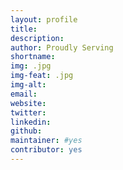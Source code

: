 ```yaml
---
layout: profile
title: 
description: 
author: Proudly Serving
shortname: 
img: .jpg
img-feat: .jpg
img-alt: 
email: 
website: 
twitter: 
linkedin: 
github: 
maintainer: #yes
contributor: yes
---
```


